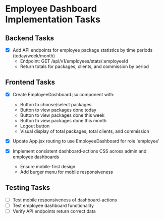# Employee Dashboard Implementation Tasks

## Backend Tasks
- [x] Add API endpoints for employee package statistics by time periods (today/week/month)
  - Endpoint: GET /api/v1/employees/stats/:employeeId
  - Return totals for packages, clients, and commission by period

## Frontend Tasks
- [x] Create EmployeeDashboard.jsx component with:
  - Button to choose/select packages
  - Button to view packages done today
  - Button to view packages done this week
  - Button to view packages done this month
  - Logout button
  - Visual display of total packages, total clients, and commission

- [x] Update App.jsx routing to use EmployeeDashboard for role 'employee'

- [x] Implement consistent dashboard-actions CSS across admin and employee dashboards
  - Ensure mobile-first design
  - Add burger menu for mobile responsiveness

## Testing Tasks
- [ ] Test mobile responsiveness of dashboard-actions
- [ ] Test employee dashboard functionality
- [ ] Verify API endpoints return correct data
